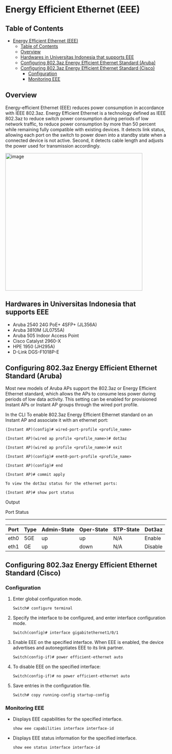 # Energy Efficient Ethernet (EEE)

## Table of Contents
- [Energy Efficient Ethernet (EEE)](#energy-efficient-ethernet-eee)
  - [Table of Contents](#table-of-contents)
  - [Overview](#overview)
  - [Hardwares in Universitas Indonesia that supports EEE](#hardwares-in-universitas-indonesia-that-supports-eee)
  - [Configuring 802.3az Energy Efficient Ethernet Standard (Aruba)](#configuring-8023az-energy-efficient-ethernet-standard-aruba)
  - [Configuring 802.3az Energy Efficient Ethernet Standard (Cisco)](#configuring-8023az-energy-efficient-ethernet-standard-cisco)
    - [Configuration](#configuration)
    - [Monitoring EEE](#monitoring-eee)


## Overview  
Energy-efficient Ethernet (EEE) reduces power consumption in accordance with IEEE 802.3az. Energy Efficient Ethernet is a technology defined as IEEE 802.3az to reduce switch power consumption during periods of low network traffic, to reduce power consumption by more than 50 percent while remaining fully compatible with existing devices. It detects link status, allowing each port on the switch to power down into a standby state when a connected device is not active. Second, it detects cable length and adjusts the power used for transmission accordingly. 

<img width="428" alt="image" src="https://github.com/bmw-ece-ntust/internship/blob/2024-TEEP-11-Lauren/images/eee.png">

## Hardwares in Universitas Indonesia that supports EEE
- Aruba 2540 24G PoE+ 4SFP+ (JL356A)
- Aruba 3810M (JL0755A)
- Aruba 505 Indoor Access Point
- Cisco Catalyst 2960-X
- HPE 1950 (JH295A)
- D-Link DGS-F1018P-E

## Configuring 802.3az Energy Efficient Ethernet Standard (Aruba)
Most new models of Aruba APs support the 802.3az or Energy Efficient Ethernet standard, which allows the APs to consume less power during periods of low data activity. This setting can be enabled for provisioned Instant APs or Instant AP groups through the wired port profile.

In the CLI
To enable 802.3az Energy Efficient Ethernet standard on an Instant AP and associate it with an ethernet port:

```
(Instant AP)(config)# wired-port-profile <profile_name>

(Instant AP)(wired ap profile <profile_name>)# dot3az

(Instant AP)(wired ap profile <profile_name>)# exit

(Instant AP)(config)# enet0-port-profile <profile_name>

(Instant AP)(config)# end

(Instant AP)# commit apply

To view the dot3az status for the ethernet ports:

(Instant AP)# show port status
```
Output

Port Status

-----------

| Port | Type | Admin-State | Oper-State | STP-State | Dot3az |
| -------- | -------- | -------- |-------- | -------- | -------- |
| eth0 | 5GE | up | up | N/A | Enable |
| eth1 | GE | up | down | N/A | Disable |

## Configuring 802.3az Energy Efficient Ethernet Standard (Cisco)

### Configuration
1. Enter global configuration mode.
   ```
   Switch# configure terminal
   ```
2. Specify the interface to be configured, and enter interface configuration mode.
   ```
   Switch(config)# interface gigabitethernet1/0/1
   ```
3. Enable EEE on the specified interface. When EEE is enabled, the device advertises and autonegotiates EEE to its link partner.
    ```
    Switch(config-if)# power efficient-ethernet auto
    ```
4. To disable EEE on the specified interface:
   ```
   Switch(config-if)# no power efficient-ethernet auto
   ```
5. Save entries in the configuration file.
   ```
   Switch# copy running-config startup-config
   ```

### Monitoring EEE
- Displays EEE capabilities for the specified interface.
  ```
  show eee capabilities interface interface-id
  ```
- Displays EEE status information for the specified interface.
  ```
  show eee status interface interface-id
  ```